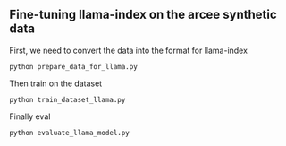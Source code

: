 ## Fine-tuning llama-index on the arcee synthetic data

First, we need to convert the data into the format for llama-index

```shell
python prepare_data_for_llama.py
```

Then train on the dataset
```shell
python train_dataset_llama.py
```

Finally eval
```shell
python evaluate_llama_model.py
```